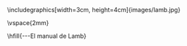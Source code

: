 
\includegraphics[width=3cm, height=4cm]{images/lamb.jpg}


\vspace{2mm}


\hfill{---El manual de Lamb}

